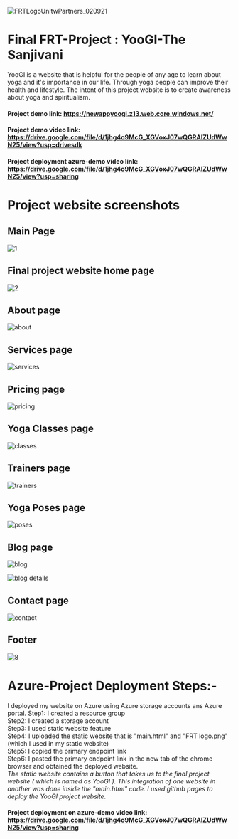 ![FRTLogoUnitwPartners_020921](https://user-images.githubusercontent.com/78994799/184627487-36ddd446-8914-450a-856d-6f64ac415fe8.png) 




# Final FRT-Project : YooGI-The Sanjivani
YooGI is a website that is helpful for the people of any age to learn about yoga and it's importance in our life. Through yoga people can improve their health and lifestyle. The intent of this project website is to create awareness about yoga and spiritualism.





#### Project demo link: https://newappyoogi.z13.web.core.windows.net/





#### Project demo video link: https://drive.google.com/file/d/1jhg4o9McG_XGVoxJ07wQGRAlZUdWwN25/view?usp=drivesdk




#### Project deployment azure-demo video link: https://drive.google.com/file/d/1jhg4o9McG_XGVoxJ07wQGRAlZUdWwN25/view?usp=sharing



# Project website screenshots
## Main Page
![1](https://user-images.githubusercontent.com/78994799/184621283-0f020b5a-f77b-4c17-9842-629d1a3e0dda.JPG)


## Final project website home page
![2](https://user-images.githubusercontent.com/78994799/184621622-e3509a5a-55e3-438d-a408-6b658677814f.JPG)


## About page
![about](https://user-images.githubusercontent.com/78994799/184622622-34aa46e2-99f6-4dd3-921c-499caad34784.JPG)


## Services page
![services](https://user-images.githubusercontent.com/78994799/184622667-c1d42428-02c3-498c-a57d-d32b93371583.JPG)


## Pricing page
![pricing](https://user-images.githubusercontent.com/78994799/184622703-8e333ba4-6f95-40da-ba9f-00e9a949eadc.JPG)


## Yoga Classes page
![classes](https://user-images.githubusercontent.com/78994799/184622751-413c9cf2-4ca0-4000-a6c6-e74ae128a6ac.JPG)


## Trainers page
![trainers](https://user-images.githubusercontent.com/78994799/184622799-7f6c834b-0c33-4e2c-9cad-27ab2c8e7a5f.JPG)


## Yoga Poses page
![poses](https://user-images.githubusercontent.com/78994799/184622846-351af3cc-76d1-440e-b51f-5bc88c9d68ca.JPG)


## Blog page
![blog](https://user-images.githubusercontent.com/78994799/184622878-61ead4a4-1cb9-4a8a-8566-247434325ef0.JPG)

![blog details](https://user-images.githubusercontent.com/78994799/184622885-ba23039e-15b6-4e69-9780-9bd82fee630c.JPG)


## Contact page
![contact](https://user-images.githubusercontent.com/78994799/184622929-c0537534-aa57-47e6-8297-60aff2ba8573.JPG)


## Footer 
![8](https://user-images.githubusercontent.com/78994799/184623618-bb378fe2-a6d5-4e8e-8dac-892b3acee3d7.JPG)


# Azure-Project Deployment Steps:-
I deployed my website on Azure using Azure storage accounts ans Azure portal. 
Step1: I created a resource group<br>
Step2: I created a storage account<br>
Step3: I used static website feature<br>
Step4: I uploaded the static website that is "main.html" and "FRT logo.png"(which I used in my static website)<br>
Step5: I copied the primary endpoint link<br>
Step6: I pasted the primary endpoint link in the new tab of the chrome browser and obtained the deployed website.<br>
*The static website contains a button that takes us to the final project website ( which is named as YooGI ). This integration of one website in another was done inside the "main.html" code. I used github pages to deploy the YooGI project website.*<br>

#### Project deployment on azure-demo video link: https://drive.google.com/file/d/1jhg4o9McG_XGVoxJ07wQGRAlZUdWwN25/view?usp=sharing
